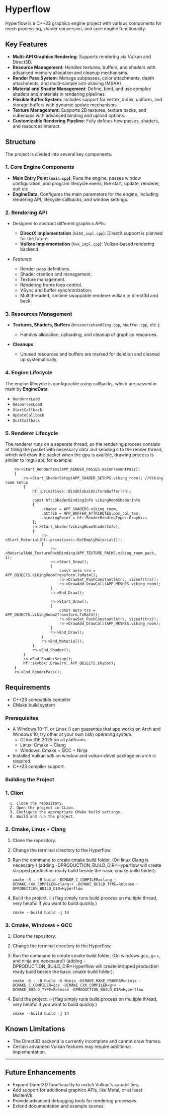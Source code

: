 # Hyperflow

Hyperflow is a C++23 graphics engine project with various components for mesh processing, shader conversion, and core engine functionality.

## Key Features

- **Multi-API Graphics Rendering**: Supports rendering via Vulkan and Direct3D.
- **Resource Management**: Handles textures, buffers, and shaders with advanced memory allocation and cleanup mechanisms.
- **Render Pass System**: Manage subpasses, color attachments, depth attachments, and multi-sample anti-aliasing (MSAA).
- **Material and Shader Management**: Define, bind, and use complex shaders and materials in rendering pipelines.
- **Flexible Buffer System**: Includes support for vertex, index, uniform, and storage buffers with dynamic update mechanisms.
- **Texture Management**: Supports 2D textures, texture packs, and cubemaps with advanced binding and upload options.
- **Customizable Rendering Pipeline**: Fully defines how passes, shaders, and resources interact.

## Structure

The project is divided into several key components:

### 1. **Core Engine Components**
- **Main Entry Point (`main.cpp`)**: Runs the engine, passes window configuration, and program lifecycle evens, like start, update, renderer, quit etc.
- **EngineData**: Configures the main parameters for the engine, including rendering API, lifecycle callbacks, and window settings.

### 2. **Rendering API**
- Designed to abstract different graphics APIs:
    - **DirectX Implementation** (`hd3d_impl.cpp`): DirectX support is planned for the future.
    - **Vulkan Implementation** (`hvk_impl.cpp`): Vulkan-based rendering backend.

- *Features*:
    - Render pass definitions.
    - Shader creation and management.
    - Texture management.
    - Rendering frame loop control.
    - VSync and buffer synchronization.
    - Multithreaded, runtime swappable renderer vulkan to direct3d and back.

### 3. **Resources Management**
- **Textures, Shaders, Buffers** (`hresourcehandling.cpp`, `hbuffer.cpp`, etc.):
    - Handles allocation, uploading, and cleanup of graphics resources.

- **Cleanups**
    - Unused resources and buffers are marked for deletion and cleaned up systematically.

### 4. **Engine Lifecycle**
The engine lifecycle is configurable using callbacks, which are passed in main by **EngineData**:
- `RendererLoad`
- `ResourcesLoad`
- `StartCallback`
- `UpdateCallback`
- `QuitCallback`

### 5. **Renderer Lifecycle**
The renderer runs on a seperate thread, so the rendering process consists of filling the packet with necessary data and sending it to the render thread, which will draw the packet when the gpu is availble, drawing process is similar to Imgui api, for example:

        rn->Start_RenderPass(APP_RENDER_PASSES.mainPresentPass);
        {
            rn->Start_ShaderSetup(APP_SHADER_SETUPS.viking_room); //Viking room setup
            {
                hf::primitives::BindGlobalUniformBuffer(rn);

                const hf::ShaderBindingInfo vikingRoomShaderInfo
                {
                    .shader = APP_SHADERS.viking_room,
                    .attrib = APP_BUFFER_ATTRIBUTES.pos_col_tex,
                    .bindingPoint = hf::RenderBindingType::Graphics
                };
                rn->Start_Shader(vikingRoomShaderInfo);
                {
                    rn->Start_Material(hf::primitives::GetEmptyMaterial());
                    {
                        rn->MaterialAdd_TexturePackBinding(APP_TEXTURE_PACKS.viking_room_pack, 1);
                        rn->Start_Draw();
                        {
                            const auto trs = APP_OBJECTS.vikingRoomTransform.ToMat4();
                            rn->DrawSet_PushConstant(&trs, sizeof(trs));
                            rn->DrawAdd_DrawCall(APP_MESHES.viking_room);
                        }
                        rn->End_Draw();

                        rn->Start_Draw();
                        {
                            const auto trs = APP_OBJECTS.vikingRoom2Transform.ToMat4();
                            rn->DrawSet_PushConstant(&trs, sizeof(trs));
                            rn->DrawAdd_DrawCall(APP_MESHES.viking_room);
                        }
                        rn->End_Draw();
                    }
                    rn->End_Material();
                }
                rn->End_Shader();
            }
            rn->End_ShaderSetup();
            hf::skybox::Draw(rn, APP_OBJECTS.skybox);
        }
        rn->End_RenderPass();

## Requirements

- C++23 compatible compiler
- CMake build system

### Prerequisites
- A Windows 10-11, or Linux (I can guarantee that app works on Arch and Windows 10, try other at your own risk) operating system.
  - CLion IDE 2025 on all platforms.
  - Linux: Cmake + Clang
  - Windows: Cmake + GCC + Ninja
- Installed Vulkan sdk on window and vulkan-devel package on arch is required.
- C++23 compiler support.

### Building the Project
### 1. Clion
      1. Clone the repository.
      2. Open the project in CLion.
      3. Configure the appropriate CMake build settings.
      4. Build and run the project.

### 2. Cmake, Linux + Clang
1. Clone the repository.
2. Change the terminal directory to the Hyperflow.
3. Run the command to create cmake build folder, 
   (On linux Clang is necessary!)
   (adding -DPRODUCTION_BUILD_DIR=Hyperflow will create stripped production ready build beside the basic cmake build folder):

       cmake -S . -B build -DCMAKE_C_COMPILER=clang -DCMAKE_CXX_COMPILER=clang++ -DCMAKE_BUILD_TYPE=Release -DPRODUCTION_BUILD_DIR=Hyperflow
      
4. Build the project. (-j flag simply runs build process on multiple thread, very helpful if you want to build quickly.)  
   
       cmake --build build -j 14

### 3. Cmake, Windows + GCC
1. Clone the repository.
2. Change the terminal directory to the Hyperflow.
3. Run the command to create cmake build folder,
   (On windows gcc, g++, and ninja are necessary!)
   (adding -DPRODUCTION_BUILD_DIR=Hyperflow will create stripped production ready build beside the basic cmake build folder):

       cmake -S . -B build -G Ninja -DCMAKE_MAKE_PROGRAM=ninja -DCMAKE_C_COMPILER=gcc -DCMAKE_CXX_COMPILER=g++ -DCMAKE_BUILD_TYPE=Release -DPRODUCTION_BUILD_DIR=Hyperflow

4. Build the project. (-j flag simply runs build process on multiple thread, very helpful if you want to build quickly.)

       cmake --build build -j 14

## Known Limitations
- The Direct3D backend is currently incomplete and cannot draw frames.
- Certain advanced Vulkan features may require additional implementation.

---

## Future Enhancements
- Expand Direct3D functionality to match Vulkan's capabilities.
- Add support for additional graphics APIs, like Metal, or at least MoltenVk.
- Provide advanced debugging tools for rendering processes.
- Extend documentation and example scenes.
